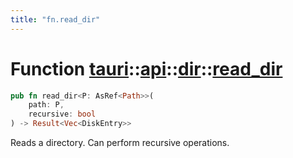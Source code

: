 ```yaml
---
title: "fn.read_dir"
---
```


# Function [tauri](/docs/api/rust/tauri/../../index.html)::​[api](/docs/api/rust/tauri/../index.html)::​[dir](/docs/api/rust/tauri/index.html)::​[read_dir](/docs/api/rust/tauri/)

```rs
pub fn read_dir<P: AsRef<Path>>(
    path: P, 
    recursive: bool
) -> Result<Vec<DiskEntry>>
```

Reads a directory. Can perform recursive operations.
